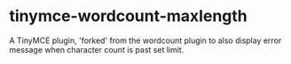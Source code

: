 tinymce-wordcount-maxlength
===========================

A TinyMCE plugin, 'forked' from the wordcount plugin to also display error message when character count is past set limit.
